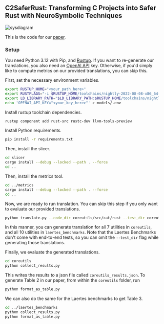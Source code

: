 ## C2SaferRust: Transforming C Projects into Safer Rust with NeuroSymbolic Techniques

![sysdiagram](https://github.com/vikramnitin9/c2saferrust/blob/main/sysdiagram.png?raw=true)

This is the code for our [paper](https://arxiv.org/pdf/2501.14257).

### Setup

You need Python 3.12 with Pip, and [Rustup](https://rustup.rs/). If you want to re-generate our translations, you also need an [OpenAI API](https://platform.openai.com/docs/api-reference/authentication) key. Otherwise, if you'd simply like to compute metrics on our provided translations, you can skip this.

First, set the necessary environment variables.
```sh
export RUSTUP_HOME="<your_path_here>"
export RUSTFLAGS="-L $RUSTUP_HOME/toolchains/nightly-2022-08-08-x86_64-unknown-linux-gnu/lib"
export LD_LIBRARY_PATH="$LD_LIBRARY_PATH:$RUSTUP_HOME/toolchains/nightly-2022-08-08-x86_64-unknown-linux-gnu/lib"
echo 'OPENAI_API_KEY="<your_key_here>"' > models/.env
```

Install rustup toolchain dependencies.
```sh
rustup component add rust-src rustc-dev llvm-tools-preview
```

Install Python requirements.
```sh
pip install -r requirements.txt
```

Then, install the slicer.
```sh
cd slicer
cargo install --debug --locked --path . --force
cd ..
```

Then, install the metrics tool.
```sh
cd ../metrics
cargo install --debug --locked --path . --force
cd ..
```

Now, we are ready to run translation. You can skip this step if you only want to evaluate our provided translations.
```sh
python translate.py --code_dir coreutils/src/cat/rust --test_dir coreutils/tests/cat
```
In this manner, you can generate translation for all 7 utilities in `coreutils`, and all 10 utilities in `laertes_benchmarks`. Note that the Laertes Benchmarks don't come with end-to-end tests, so you can omit the `--test_dir` flag while generating those translations.

Finally, we evaluate the generated translations.
```sh
cd coreutils
python collect_results.py
```
This writes the results to a json file called `coreutils_results.json`. To generate Table 2 in our paper, from within the `coreutils` folder, run
```sh
python format_as_table.py
```

We can also do the same for the Laertes benchmarks to get Table 3.
```sh
cd ../laertes_benchmarks
python collect_results.py
python format_as_table.py
```
